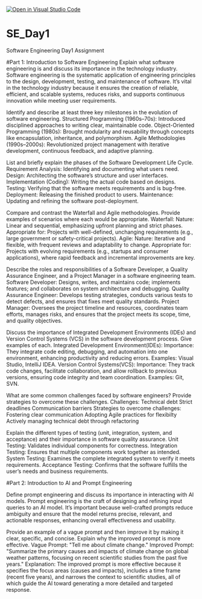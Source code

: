 [![Open in Visual Studio Code](https://classroom.github.com/assets/open-in-vscode-2e0aaae1b6195c2367325f4f02e2d04e9abb55f0b24a779b69b11b9e10269abc.svg)](https://classroom.github.com/online_ide?assignment_repo_id=18352981&assignment_repo_type=AssignmentRepo)
# SE_Day1
Software Engineering Day1 Assignment

#Part 1: Introduction to Software Engineering
Explain what software engineering is and discuss its importance in the technology industry.
Software engineering is the systematic application of engineering principles to the design, development, testing, and maintenance of software. It’s vital in the technology industry because it ensures the creation of reliable, efficient, and scalable systems, reduces risks, and supports continuous innovation while meeting user requirements.

Identify and describe at least three key milestones in the evolution of software engineering.
Structured Programming (1960s–70s): Introduced disciplined approaches to writing clear, maintainable code.
Object-Oriented Programming (1980s): Brought modularity and reusability through concepts like encapsulation, inheritance, and polymorphism.
Agile Methodologies (1990s–2000s): Revolutionized project management with iterative development, continuous feedback, and adaptive planning.

List and briefly explain the phases of the Software Development Life Cycle.
Requirement Analysis: Identifying and documenting what users need.
Design: Architecting the software’s structure and user interfaces.
Implementation (Coding): Writing the actual code based on designs.
Testing: Verifying that the software meets requirements and is bug-free.
Deployment: Releasing the finished product to users.
Maintenance: Updating and refining the software post-deployment.

Compare and contrast the Waterfall and Agile methodologies. Provide examples of scenarios where each would be appropriate.
Waterfall:
Nature: Linear and sequential, emphasizing upfront planning and strict phases.
Appropriate for: Projects with well-defined, unchanging requirements (e.g., large government or safety-critical projects).
Agile:
Nature: Iterative and flexible, with frequent reviews and adaptability to change.
Appropriate for: Projects with evolving requirements (e.g., startups and consumer applications), where rapid feedback and incremental improvements are key.

Describe the roles and responsibilities of a Software Developer, a Quality Assurance Engineer, and a Project Manager in a software engineering team.
Software Developer: Designs, writes, and maintains code; implements features; and collaborates on system architecture and debugging.
Quality Assurance Engineer: Develops testing strategies, conducts various tests to detect defects, and ensures that fixes meet quality standards.
Project Manager: Oversees the project timeline and resources, coordinates team efforts, manages risks, and ensures that the project meets its scope, time, and quality objectives.

Discuss the importance of Integrated Development Environments (IDEs) and Version Control Systems (VCS) in the software development process. Give examples of each.
Integrated Development Environment(IDEs):
Importance: They integrate code editing, debugging, and automation into one environment, enhancing productivity and reducing errors.
Examples: Visual Studio, IntelliJ IDEA.
Version Control Systems(VCS):
Importance: They track code changes, facilitate collaboration, and allow rollback to previous versions, ensuring code integrity and team coordination.
Examples: Git, SVN.

What are some common challenges faced by software engineers? Provide strategies to overcome these challenges.
Challenges:
Technical debt
Strict deadlines
Communication barriers
Strategies to overcome challenges:
Fostering clear communication
Adopting Agile practices for flexibilty
Actively managing technical debt through refactoring

Explain the different types of testing (unit, integration, system, and acceptance) and their importance in software quality assurance.
Unit Testing: Validates individual components for correctness.
Integration Testing: Ensures that multiple components work together as intended.
System Testing: Examines the complete integrated system to verify it meets requirements.
Acceptance Testing: Confirms that the software fulfills the user’s needs and business requirements.

#Part 2: Introduction to AI and Prompt Engineering


Define prompt engineering and discuss its importance in interacting with AI models.
Prompt engineering is the craft of designing and refining input queries to an AI model. It’s important because well-crafted prompts reduce ambiguity and ensure that the model returns precise, relevant, and actionable responses, enhancing overall effectiveness and usability.

Provide an example of a vague prompt and then improve it by making it clear, specific, and concise. Explain why the improved prompt is more effective.
Vague Prompt: "Tell me about climate change."
Improved Prompt: "Summarize the primary causes and impacts of climate change on global weather patterns, focusing on recent scientific studies from the past five years."
Explanation: The improved prompt is more effective because it specifies the focus areas (causes and impacts), includes a time frame (recent five years), and narrows the context to scientific studies, all of which guide the AI toward generating a more detailed and targeted response.
